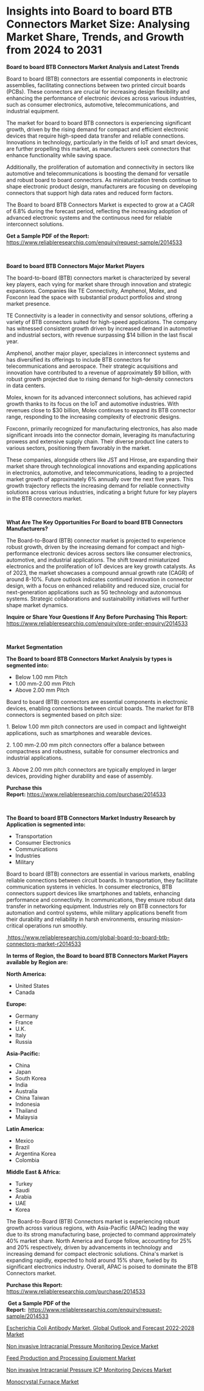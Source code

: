 <p><h1>Insights into Board to board BTB Connectors Market Size: Analysing Market Share, Trends, and Growth from 2024 to 2031</h1></p><p><strong>Board to board BTB Connectors Market Analysis and Latest Trends</strong></p>
<p><p>Board to board (BTB) connectors are essential components in electronic assemblies, facilitating connections between two printed circuit boards (PCBs). These connectors are crucial for increasing design flexibility and enhancing the performance of electronic devices across various industries, such as consumer electronics, automotive, telecommunications, and industrial equipment.</p><p>The market for board to board BTB connectors is experiencing significant growth, driven by the rising demand for compact and efficient electronic devices that require high-speed data transfer and reliable connections. Innovations in technology, particularly in the fields of IoT and smart devices, are further propelling this market, as manufacturers seek connectors that enhance functionality while saving space.</p><p>Additionally, the proliferation of automation and connectivity in sectors like automotive and telecommunications is boosting the demand for versatile and robust board to board connectors. As miniaturization trends continue to shape electronic product design, manufacturers are focusing on developing connectors that support high data rates and reduced form factors. </p><p>The Board to board BTB Connectors Market is expected to grow at a CAGR of 6.8% during the forecast period, reflecting the increasing adoption of advanced electronic systems and the continuous need for reliable interconnect solutions.</p></p>
<p><strong>Get a Sample PDF of the Report:&nbsp;</strong> <a href="https://www.reliableresearchiq.com/enquiry/request-sample/2014533?utm_campaign=1123&utm_medium=2&utm_source=Github&utm_content=ia&utm_term=26102024&utm_id=board-to-board-btb-connectors">https://www.reliableresearchiq.com/enquiry/request-sample/2014533</a></p>
<p>&nbsp;</p>
<p><strong>Board to board BTB Connectors Major Market Players</strong></p>
<p><p>The board-to-board (BTB) connectors market is characterized by several key players, each vying for market share through innovation and strategic expansions. Companies like TE Connectivity, Amphenol, Molex, and Foxconn lead the space with substantial product portfolios and strong market presence.</p><p>TE Connectivity is a leader in connectivity and sensor solutions, offering a variety of BTB connectors suited for high-speed applications. The company has witnessed consistent growth driven by increased demand in automotive and industrial sectors, with revenue surpassing $14 billion in the last fiscal year.</p><p>Amphenol, another major player, specializes in interconnect systems and has diversified its offerings to include BTB connectors for telecommunications and aerospace. Their strategic acquisitions and innovation have contributed to a revenue of approximately $9 billion, with robust growth projected due to rising demand for high-density connectors in data centers.</p><p>Molex, known for its advanced interconnect solutions, has achieved rapid growth thanks to its focus on the IoT and automotive industries. With revenues close to $30 billion, Molex continues to expand its BTB connector range, responding to the increasing complexity of electronic designs.</p><p>Foxconn, primarily recognized for manufacturing electronics, has also made significant inroads into the connector domain, leveraging its manufacturing prowess and extensive supply chain. Their diverse product line caters to various sectors, positioning them favorably in the market.</p><p>These companies, alongside others like JST and Hirose, are expanding their market share through technological innovations and expanding applications in electronics, automotive, and telecommunications, leading to a projected market growth of approximately 6% annually over the next five years. This growth trajectory reflects the increasing demand for reliable connectivity solutions across various industries, indicating a bright future for key players in the BTB connectors market.</p></p>
<p>&nbsp;</p>
<p><strong>What Are The Key Opportunities For Board to board BTB Connectors Manufacturers?</strong></p>
<p><p>The Board-to-Board (BTB) connector market is projected to experience robust growth, driven by the increasing demand for compact and high-performance electronic devices across sectors like consumer electronics, automotive, and industrial applications. The shift toward miniaturized electronics and the proliferation of IoT devices are key growth catalysts. As of 2023, the market showcases a compound annual growth rate (CAGR) of around 8-10%. Future outlook indicates continued innovation in connector design, with a focus on enhanced reliability and reduced size, crucial for next-generation applications such as 5G technology and autonomous systems. Strategic collaborations and sustainability initiatives will further shape market dynamics.</p></p>
<p><strong>Inquire or Share Your Questions If Any Before Purchasing This Report:</strong> <a href="https://www.reliableresearchiq.com/enquiry/pre-order-enquiry/2014533?utm_campaign=1123&utm_medium=2&utm_source=Github&utm_content=ia&utm_term=26102024&utm_id=board-to-board-btb-connectors">https://www.reliableresearchiq.com/enquiry/pre-order-enquiry/2014533</a></p>
<p>&nbsp;</p>
<p><strong>Market Segmentation</strong></p>
<p><strong>The Board to board BTB Connectors Market Analysis by types is segmented into:</strong></p>
<p><ul><li>Below 1.00 mm Pitch</li><li>1.00 mm-2.00 mm Pitch</li><li>Above 2.00 mm Pitch</li></ul></p>
<p><p>Board to board (BTB) connectors are essential components in electronic devices, enabling connections between circuit boards. The market for BTB connectors is segmented based on pitch size: </p><p>1. Below 1.00 mm pitch connectors are used in compact and lightweight applications, such as smartphones and wearable devices. </p><p>2. 1.00 mm-2.00 mm pitch connectors offer a balance between compactness and robustness, suitable for consumer electronics and industrial applications. </p><p>3. Above 2.00 mm pitch connectors are typically employed in larger devices, providing higher durability and ease of assembly.</p></p>
<p><strong>Purchase this Report:&nbsp;</strong><a href="https://www.reliableresearchiq.com/purchase/2014533?utm_campaign=1123&utm_medium=2&utm_source=Github&utm_content=ia&utm_term=26102024&utm_id=board-to-board-btb-connectors">https://www.reliableresearchiq.com/purchase/2014533</a></p>
<p>&nbsp;</p>
<p><strong>The Board to board BTB Connectors Market Industry Research by Application is segmented into:</strong></p>
<p><ul><li>Transportation</li><li>Consumer Electronics</li><li>Communications</li><li>Industries</li><li>Military</li></ul></p>
<p><p>Board to board (BTB) connectors are essential in various markets, enabling reliable connections between circuit boards. In transportation, they facilitate communication systems in vehicles. In consumer electronics, BTB connectors support devices like smartphones and tablets, enhancing performance and connectivity. In communications, they ensure robust data transfer in networking equipment. Industries rely on BTB connectors for automation and control systems, while military applications benefit from their durability and reliability in harsh environments, ensuring mission-critical operations run smoothly.</p></p>
<p><a href="https://www.reliableresearchiq.com/global-board-to-board-btb-connectors-market-r2014533?utm_campaign=1123&utm_medium=2&utm_source=Github&utm_content=ia&utm_term=26102024&utm_id=board-to-board-btb-connectors">&nbsp;https://www.reliableresearchiq.com/global-board-to-board-btb-connectors-market-r2014533</a></p>
<p><strong>In terms of Region, the Board to board BTB Connectors Market Players available by Region are:</strong></p>
<p>
    <p> <strong> North America: </strong>
        <ul>
            <li>United States</li>
            <li>Canada</li>
        </ul>
        </p> 
    <p> <strong> Europe: </strong>
        <ul>
            <li>Germany</li>
            <li>France</li>
            <li>U.K.</li>
            <li>Italy</li>
            <li>Russia</li>
        </ul>
        </p> 
    <p> <strong> Asia-Pacific: </strong>
        <ul>
            <li>China</li>
            <li>Japan</li>
            <li>South Korea</li>
            <li>India</li>
            <li>Australia</li>
            <li>China Taiwan</li>
            <li>Indonesia</li>
            <li>Thailand</li>
            <li>Malaysia</li>
        </ul>
        </p> 
    <p> <strong> Latin America: </strong>
        <ul>
            <li>Mexico</li>
            <li>Brazil</li>
            <li>Argentina Korea</li>
            <li>Colombia</li>
        </ul>
        </p> 
    <p> <strong> Middle East & Africa: </strong>
        <ul>
            <li>Turkey</li>
            <li>Saudi</li>
            <li>Arabia</li>
            <li>UAE</li>
            <li>Korea</li>
        </ul>
    </p>
    </p>
<p><p>The Board-to-Board (BTB) Connectors market is experiencing robust growth across various regions, with Asia-Pacific (APAC) leading the way due to its strong manufacturing base, projected to command approximately 40% market share. North America and Europe follow, accounting for 25% and 20% respectively, driven by advancements in technology and increasing demand for compact electronic solutions. China's market is expanding rapidly, expected to hold around 15% share, fueled by its significant electronics industry. Overall, APAC is poised to dominate the BTB Connectors market.</p></p>
<p><strong>Purchase this Report: </strong><a href="https://www.reliableresearchiq.com/purchase/2014533?utm_campaign=1123&utm_medium=2&utm_source=Github&utm_content=ia&utm_term=26102024&utm_id=board-to-board-btb-connectors">https://www.reliableresearchiq.com/purchase/2014533</a></p>
<p>&nbsp;<strong>Get a Sample PDF of the Report:&nbsp;&nbsp;</strong><a href="https://www.reliableresearchiq.com/enquiry/request-sample/2014533?utm_campaign=1123&utm_medium=2&utm_source=Github&utm_content=ia&utm_term=26102024&utm_id=board-to-board-btb-connectors">https://www.reliableresearchiq.com/enquiry/request-sample/2014533</a></p>
<p><strong></strong></p>
<p><p><a href="https://www.linkedin.com/pulse/escherichia-coli-antibody-market-global-outlook-forecast-1rvee?utm_campaign=1123&utm_medium=2&utm_source=Github&utm_content=ia&utm_term=26102024&utm_id=board-to-board-btb-connectors">Escherichia Coli Antibody Market, Global Outlook and Forecast 2022-2028 Market</a></p><p><a href="https://github.com/eleanore16mal/Market-Research-Report-List-1/blob/main/non-invasive-intracranial-pressure-monitoring-device-market.md?utm_campaign=1123&utm_medium=2&utm_source=Github&utm_content=ia&utm_term=26102024&utm_id=board-to-board-btb-connectors">Non invasive Intracranial Pressure Monitoring Device Market</a></p><p><a href="https://issuu.com/reportprime-2/docs/feed-production-and-processing-equi_3d78e1c4093663?utm_campaign=1123&utm_medium=2&utm_source=Github&utm_content=ia&utm_term=26102024&utm_id=board-to-board-btb-connectors">Feed Production and Processing Equipment Market</a></p><p><a href="https://github.com/brittroma9i/Market-Research-Report-List-1/blob/main/non-invasive-intracranial-pressure-icp-monitoring-devices-market.md?utm_campaign=1123&utm_medium=2&utm_source=Github&utm_content=ia&utm_term=26102024&utm_id=board-to-board-btb-connectors">Non invasive Intracranial Pressure ICP Monitoring Devices Market</a></p><p><a href="https://issuu.com/reportprime-2/docs/monocrystal-furnace-market-size-203_db498615c65fe9?utm_campaign=1123&utm_medium=2&utm_source=Github&utm_content=ia&utm_term=26102024&utm_id=board-to-board-btb-connectors">Monocrystal Furnace Market</a></p></p>
